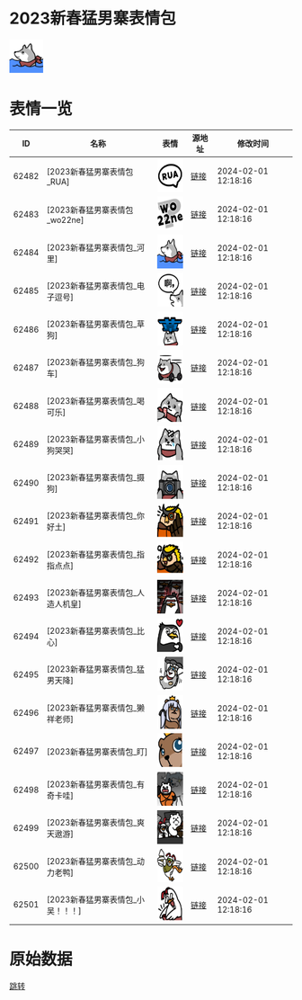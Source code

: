 # 2023新春猛男寨表情包

<img src="./cover.png" height="60" alt="cover" />

# 表情一览

|ID|名称|表情|源地址|修改时间|
|----|----|----|----|----|
|62482|[2023新春猛男寨表情包_RUA]|<img src="./pic/062482_%5B2023新春猛男寨表情包_RUA%5D.png" height="60" alt="RUA"/>|[链接](https://i0.hdslb.com/bfs/garb/53c0ad3bce9b02207ad1311414b3cecd8d018274.png)|2024-02-01 12:18:16|
|62483|[2023新春猛男寨表情包_wo22ne]|<img src="./pic/062483_%5B2023新春猛男寨表情包_wo22ne%5D.png" height="60" alt="wo22ne"/>|[链接](https://i0.hdslb.com/bfs/garb/f8dac07208b052555958991eded604967ad1ad08.png)|2024-02-01 12:18:16|
|62484|[2023新春猛男寨表情包_河里]|<img src="./pic/062484_%5B2023新春猛男寨表情包_河里%5D.png" height="60" alt="河里"/>|[链接](https://i0.hdslb.com/bfs/garb/39a4944e4e0bc4cd5fe5b72225bcf79e3b3e502a.png)|2024-02-01 12:18:16|
|62485|[2023新春猛男寨表情包_电子逗号]|<img src="./pic/062485_%5B2023新春猛男寨表情包_电子逗号%5D.png" height="60" alt="电子逗号"/>|[链接](https://i0.hdslb.com/bfs/garb/b33354b23d6810d3147b982b8e2798116ef9e564.png)|2024-02-01 12:18:16|
|62486|[2023新春猛男寨表情包_草狗]|<img src="./pic/062486_%5B2023新春猛男寨表情包_草狗%5D.png" height="60" alt="草狗"/>|[链接](https://i0.hdslb.com/bfs/garb/ff91a8f4942cb7721ffd1ca4b76addf83456b96b.png)|2024-02-01 12:18:16|
|62487|[2023新春猛男寨表情包_狗车]|<img src="./pic/062487_%5B2023新春猛男寨表情包_狗车%5D.png" height="60" alt="狗车"/>|[链接](https://i0.hdslb.com/bfs/garb/59044476823ce6a7da69d4ce71aa487998b9daf6.png)|2024-02-01 12:18:16|
|62488|[2023新春猛男寨表情包_喝可乐]|<img src="./pic/062488_%5B2023新春猛男寨表情包_喝可乐%5D.png" height="60" alt="喝可乐"/>|[链接](https://i0.hdslb.com/bfs/garb/5c5c04ca7fef9f54f5a66e31c14292d485ec8c8b.png)|2024-02-01 12:18:16|
|62489|[2023新春猛男寨表情包_小狗哭哭]|<img src="./pic/062489_%5B2023新春猛男寨表情包_小狗哭哭%5D.png" height="60" alt="小狗哭哭"/>|[链接](https://i0.hdslb.com/bfs/garb/be0f1d07c128f14946827a6e364bfb60ebb4bf11.png)|2024-02-01 12:18:16|
|62490|[2023新春猛男寨表情包_摄狗]|<img src="./pic/062490_%5B2023新春猛男寨表情包_摄狗%5D.png" height="60" alt="摄狗"/>|[链接](https://i0.hdslb.com/bfs/garb/b2de99ef51ed40fafaf208b34541db44f429895f.png)|2024-02-01 12:18:16|
|62491|[2023新春猛男寨表情包_你好土]|<img src="./pic/062491_%5B2023新春猛男寨表情包_你好土%5D.png" height="60" alt="你好土"/>|[链接](https://i0.hdslb.com/bfs/garb/5b4919c99b42cd0db25cb779593c16fcfeaa5e06.png)|2024-02-01 12:18:16|
|62492|[2023新春猛男寨表情包_指指点点]|<img src="./pic/062492_%5B2023新春猛男寨表情包_指指点点%5D.png" height="60" alt="指指点点"/>|[链接](https://i0.hdslb.com/bfs/garb/94f5ebedb50a95c5362b2110b8818be2960ec3eb.png)|2024-02-01 12:18:16|
|62493|[2023新春猛男寨表情包_人造人机皇]|<img src="./pic/062493_%5B2023新春猛男寨表情包_人造人机皇%5D.png" height="60" alt="人造人机皇"/>|[链接](https://i0.hdslb.com/bfs/garb/b9de52c5e8afe6f608bdd76f71e3b7e2a5259f51.png)|2024-02-01 12:18:16|
|62494|[2023新春猛男寨表情包_比心]|<img src="./pic/062494_%5B2023新春猛男寨表情包_比心%5D.png" height="60" alt="比心"/>|[链接](https://i0.hdslb.com/bfs/garb/ec23d2d21dc2ab2e91fe2f453cbe52acea0b3d6e.png)|2024-02-01 12:18:16|
|62495|[2023新春猛男寨表情包_猛男天降]|<img src="./pic/062495_%5B2023新春猛男寨表情包_猛男天降%5D.png" height="60" alt="猛男天降"/>|[链接](https://i0.hdslb.com/bfs/garb/6b66e506e3c3c59f70f37c68ea243c398c3f879f.png)|2024-02-01 12:18:16|
|62496|[2023新春猛男寨表情包_獭祥老师]|<img src="./pic/062496_%5B2023新春猛男寨表情包_獭祥老师%5D.png" height="60" alt="獭祥老师"/>|[链接](https://i0.hdslb.com/bfs/garb/e899fcca919634a841990ba8055b2960c778a2ba.png)|2024-02-01 12:18:16|
|62497|[2023新春猛男寨表情包_盯]|<img src="./pic/062497_%5B2023新春猛男寨表情包_盯%5D.png" height="60" alt="盯"/>|[链接](https://i0.hdslb.com/bfs/garb/70a4e345eddc1ba530064cc32de02436a9bc495a.png)|2024-02-01 12:18:16|
|62498|[2023新春猛男寨表情包_有奇卡哇]|<img src="./pic/062498_%5B2023新春猛男寨表情包_有奇卡哇%5D.png" height="60" alt="有奇卡哇"/>|[链接](https://i0.hdslb.com/bfs/garb/c8026ac9e85435f05d7ed31251edc9a12732e032.png)|2024-02-01 12:18:16|
|62499|[2023新春猛男寨表情包_爽天遨游]|<img src="./pic/062499_%5B2023新春猛男寨表情包_爽天遨游%5D.png" height="60" alt="爽天遨游"/>|[链接](https://i0.hdslb.com/bfs/garb/764d0aed89cc6deebeec202bddc8ef1b48f22c2e.png)|2024-02-01 12:18:16|
|62500|[2023新春猛男寨表情包_动力老鸭]|<img src="./pic/062500_%5B2023新春猛男寨表情包_动力老鸭%5D.png" height="60" alt="动力老鸭"/>|[链接](https://i0.hdslb.com/bfs/garb/7bf87194e8c449e20f22dc1c20e830f4f90db7b8.png)|2024-02-01 12:18:16|
|62501|[2023新春猛男寨表情包_小吴！！！]|<img src="./pic/062501_%5B2023新春猛男寨表情包_小吴！！！%5D.png" height="60" alt="小吴！！！"/>|[链接](https://i0.hdslb.com/bfs/garb/117c349760bb40c55955f2ebb2d076658565b430.png)|2024-02-01 12:18:16|

# 原始数据

[跳转](./raw.json)

